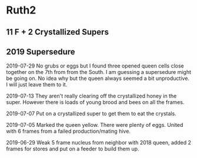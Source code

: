 # Ruth2
## 11 F + 2 Crystallized Supers
## 2019 Supersedure

2019-07-29 No grubs or eggs but I found three opened queen cells close together on the 7th from from the South.  I am guessing a supersedure might be going on.  No idea why but the queen always seemed a bit unproductive.  I will just leave them to it. 

2019-07-13 They aren't really clearing off the crystallized honey in the super.  However there is loads of young brood and bees on all the frames.

2019-07-07 Put on a crystallized super to get them to eat the crystals.

2019-07-05 Marked the queen yellow.  There were plenty of eggs.  United with 6 frames from a failed production/mating hive.

2019-06-29 Weak 5 frame nucleus from neighbor with 2018 queen, added 2 frames for stores and put on a feeder to build them up.
